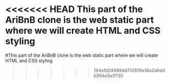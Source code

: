 <<<<<<< HEAD
This part of the AriBnB clone is the web static part where we will create
HTML and CSS styling
=======
#This part of the AriBnB clone is the web static part where we will create
HTML and CSS styling
>>>>>>> 194efd24998dd712976e18a2a6ddb994e5e1f130
